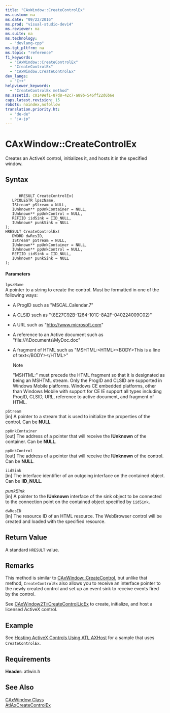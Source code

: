 ```yaml
---
title: "CAxWindow::CreateControlEx"
ms.custom: na
ms.date: "09/22/2016"
ms.prod: "visual-studio-dev14"
ms.reviewer: na
ms.suite: na
ms.technology: 
  - "devlang-cpp"
ms.tgt_pltfrm: na
ms.topic: "reference"
f1_keywords: 
  - "CAxWindow::CreateControlEx"
  - "CreateControlEx"
  - "CAxWindow.CreateControlEx"
dev_langs: 
  - "C++"
helpviewer_keywords: 
  - "CreateControlEx method"
ms.assetid: c0149ef1-87d8-42c7-a89b-546ff22d6b6e
caps.latest.revision: 15
robots: noindex,nofollow
translation.priority.ht: 
  - "de-de"
  - "ja-jp"
---
```

# CAxWindow::CreateControlEx
Creates an ActiveX control, initializes it, and hosts it in the specified window.  
  
## Syntax  
  
```  
  
      HRESULT CreateControlEx(  
   LPCOLESTR lpszName,  
   IStream* pStream = NULL,  
   IUnknown** ppUnkContainer = NULL,  
   IUnknown** ppUnkControl = NULL,  
   REFIID iidSink = IID_NULL,  
   IUnknown* punkSink = NULL   
);  
HRESULT CreateControlEx(  
   DWORD dwResID,  
   IStream* pStream = NULL,  
   IUnknown** ppUnkContainer = NULL,  
   IUnknown** ppUnkControl = NULL,  
   REFIID iidSink = IID_NULL,  
   IUnknown* punkSink = NULL   
);  
```  
  
#### Parameters  
 `lpszName`  
 A pointer to a string to create the control. Must be formatted in one of the following ways:  
  
-   A ProgID such as "MSCAL.Calendar.7"  
  
-   A CLSID such as "{8E27C92B-1264-101C-8A2F-040224009C02}"  
  
-   A URL such as "http://www.microsoft.com"  
  
-   A reference to an Active document such as "file://\\\Documents\MyDoc.doc"  
  
-   A fragment of HTML such as "MSHTML:<HTML\><BODY\>This is a line of text</BODY\></HTML\>"  
  
    > [!NOTE]
    >  "MSHTML:" must precede the HTML fragment so that it is designated as being an MSHTML stream. Only the ProgID and CLSID are supported in Windows Mobile platforms. Windows CE embedded platforms, other than Windows Mobile with support for CE IE support all types including ProgID, CLSID, URL, reference to active document, and fragment of HTML.  
  
 `pStream`  
 [in] A pointer to a stream that is used to initialize the properties of the control. Can be **NULL**.  
  
 `ppUnkContainer`  
 [out] The address of a pointer that will receive the **IUnknown** of the container. Can be **NULL**.  
  
 `ppUnkControl`  
 [out] The address of a pointer that will receive the **IUnknown** of the control. Can be **NULL**.  
  
 `iidSink`  
 [in] The interface identifier of an outgoing interface on the contained object. Can be **IID_NULL**.  
  
 *punkSink*  
 [in] A pointer to the **IUnknown** interface of the sink object to be connected to the connection point on the contained object specified by `iidSink`.  
  
 `dwResID`  
 [in] The resource ID of an HTML resource. The WebBrowser control will be created and loaded with the specified resource.  
  
## Return Value  
 A standard `HRESULT` value.  
  
## Remarks  
 This method is similar to [CAxWindow::CreateControl](../vs140/caxwindow--createcontrol.md), but unlike that method, `CreateControlEx` also allows you to receive an interface pointer to the newly created control and set up an event sink to receive events fired by the control.  
  
 See [CAxWindow2T::CreateControlLicEx](../vs140/caxwindow2t--createcontrollicex.md) to create, initialize, and host a licensed ActiveX control.  
  
## Example  
 See [Hosting ActiveX Controls Using ATL AXHost](../vs140/hosting-activex-controls-using-atl-axhost.md) for a sample that uses `CreateControlEx`.  
  
## Requirements  
 **Header:** atlwin.h  
  
## See Also  
 [CAxWindow Class](../vs140/caxwindow-class.md)   
 [AtlAxCreateControlEx](../vs140/atlaxcreatecontrolex.md)